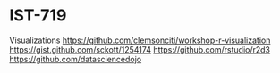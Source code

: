 # IST-719
Visualizations
https://github.com/clemsonciti/workshop-r-visualization
https://gist.github.com/sckott/1254174
https://github.com/rstudio/r2d3
https://github.com/datasciencedojo
